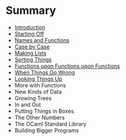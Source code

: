 # Summary

* [Introduction](README.md)
* [Starting Off](starting-off.md)
* [Names and Functions](names-and-functions.md)
* [Case by Case](case-by-case.md)
* [Making Lists](making-lists.md)
* [Sorting Things](sorting-things.md)
* [Functions upon Functions upon Functions](functions-upon-functions-upon-functions.md)
* [When Things Go Wrong](when-things-go-wrong.md)
* [Looking Things Up](looking-things-up.md)
* More with Functions
* New Kinds of Data
* Growing Trees
* In and Out
* Putting Things in Boxes
* The Other Numbers
* The OCaml Standard Library
* Building Bigger Programs
